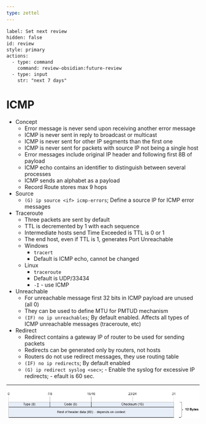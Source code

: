 ```yaml
---
type: zettel
---
```


```meta-bind-button
label: Set next review
hidden: false
id: review
style: primary
actions:
  - type: command
    command: review-obsidian:future-review
  - type: input
    str: "next 7 days"
```

# ICMP

- Concept
	- Error message is never send upon receiving another error message
	- ICMP is never sent in reply to broadcast or multicast
	- ICMP is never sent for other IP segments than the first one
	- ICMP is never sent for packets with source IP not being a single host
	- Error messages include original IP header and following first 8B of payload
	- ICMP echo contains an identifier to distinguish between several processes
	- ICMP sends an alphabet as a payload
	- Record Route stores max 9 hops
- Source
	- `(G) ip source <if> icmp-errors`;  Define a source IP for ICMP error messages
- Traceroute
	- Three packets are sent by default
	- TTL is decremented by 1 with each sequence
	- Intermediate hosts send Time Exceeded is TTL is 0 or 1
	- The end host, even if TTL is 1, generates Port Unreachable
	- Windows
		- `tracert`
		- Default is ICMP echo, cannot be changed
	- Linux
		- `traceroute`
		- Default is UDP/33434
		- `-I` - use ICMP
- Unreachable
	- For unreachable message first 32 bits in ICMP payload are unused (all 0)
	- They can be used to define MTU for PMTUD mechanism
	- `(IF) no ip unreachables`; By default enabled. Affects all types of ICMP unreachable messages (traceroute, etc)
- Redirect
	- Redirect contains a gateway IP of router to be used for sending packets
	- Redirects can be generated only by routers, not hosts
	- Routers do not use redirect messages, they use routing table
	- `(IF) no ip redirects`; By default enabled
	- `(G) ip redirect syslog <sec>`; - Enable the syslog for excessive IP redirects; - efault is 60 sec.
---

![](_Media/icmp-header.png)
